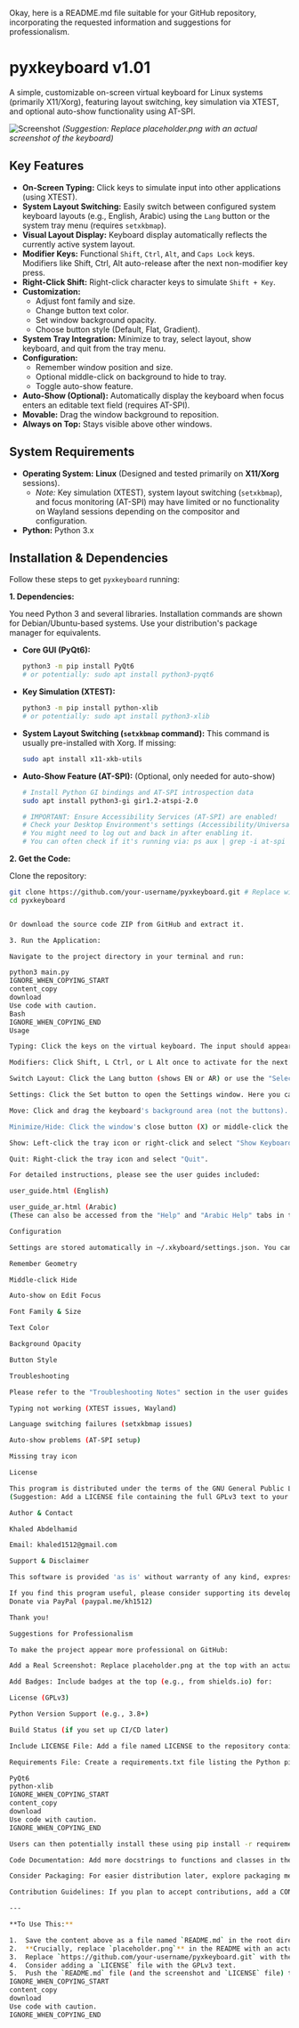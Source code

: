 Okay, here is a README.md file suitable for your GitHub repository, incorporating the requested information and suggestions for professionalism.

# pyxkeyboard v1.01

A simple, customizable on-screen virtual keyboard for Linux systems (primarily X11/Xorg), featuring layout switching, key simulation via XTEST, and optional auto-show functionality using AT-SPI.

![Screenshot](placeholder.png)
*(Suggestion: Replace placeholder.png with an actual screenshot of the keyboard)*

## Key Features

*   **On-Screen Typing:** Click keys to simulate input into other applications (using XTEST).
*   **System Layout Switching:** Easily switch between configured system keyboard layouts (e.g., English, Arabic) using the `Lang` button or the system tray menu (requires `setxkbmap`).
*   **Visual Layout Display:** Keyboard display automatically reflects the currently active system layout.
*   **Modifier Keys:** Functional `Shift`, `Ctrl`, `Alt`, and `Caps Lock` keys. Modifiers like Shift, Ctrl, Alt auto-release after the next non-modifier key press.
*   **Right-Click Shift:** Right-click character keys to simulate `Shift + Key`.
*   **Customization:**
    *   Adjust font family and size.
    *   Change button text color.
    *   Set window background opacity.
    *   Choose button style (Default, Flat, Gradient).
*   **System Tray Integration:** Minimize to tray, select layout, show keyboard, and quit from the tray menu.
*   **Configuration:**
    *   Remember window position and size.
    *   Optional middle-click on background to hide to tray.
    *   Toggle auto-show feature.
*   **Auto-Show (Optional):** Automatically display the keyboard when focus enters an editable text field (requires AT-SPI).
*   **Movable:** Drag the window background to reposition.
*   **Always on Top:** Stays visible above other windows.

## System Requirements

*   **Operating System:** **Linux** (Designed and tested primarily on **X11/Xorg** sessions).
    *   *Note:* Key simulation (XTEST), system layout switching (`setxkbmap`), and focus monitoring (AT-SPI) may have limited or no functionality on Wayland sessions depending on the compositor and configuration.
*   **Python:** Python 3.x

## Installation & Dependencies

Follow these steps to get `pyxkeyboard` running:

**1. Dependencies:**

You need Python 3 and several libraries. Installation commands are shown for Debian/Ubuntu-based systems. Use your distribution's package manager for equivalents.

*   **Core GUI (PyQt6):**
    ```bash
    python3 -m pip install PyQt6
    # or potentially: sudo apt install python3-pyqt6
    ```
*   **Key Simulation (XTEST):**
    ```bash
    python3 -m pip install python-xlib
    # or potentially: sudo apt install python3-xlib
    ```
*   **System Layout Switching (`setxkbmap` command):**
    This command is usually pre-installed with Xorg. If missing:
    ```bash
    sudo apt install x11-xkb-utils
    ```
*   **Auto-Show Feature (AT-SPI):** (Optional, only needed for auto-show)
    ```bash
    # Install Python GI bindings and AT-SPI introspection data
    sudo apt install python3-gi gir1.2-atspi-2.0

    # IMPORTANT: Ensure Accessibility Services (AT-SPI) are enabled!
    # Check your Desktop Environment's settings (Accessibility/Universal Access).
    # You might need to log out and back in after enabling it.
    # You can often check if it's running via: ps aux | grep -i at-spi
    ```

**2. Get the Code:**

Clone the repository:
```bash
git clone https://github.com/your-username/pyxkeyboard.git # Replace with your actual repo URL
cd pyxkeyboard


Or download the source code ZIP from GitHub and extract it.

3. Run the Application:

Navigate to the project directory in your terminal and run:

python3 main.py
IGNORE_WHEN_COPYING_START
content_copy
download
Use code with caution.
Bash
IGNORE_WHEN_COPYING_END
Usage

Typing: Click the keys on the virtual keyboard. The input should appear in the currently focused application window (if XTEST is working).

Modifiers: Click Shift, L Ctrl, or L Alt once to activate for the next key press. They will highlight and then deactivate automatically. Click Caps Lock to toggle it. Right-click a character key for a shifted version.

Switch Layout: Click the Lang button (shows EN or AR) or use the "Select Layout" option in the system tray menu.

Settings: Click the Set button to open the Settings window. Here you can configure appearance, behavior, and view help guides.

Move: Click and drag the keyboard's background area (not the buttons).

Minimize/Hide: Click the window's close button (X) or middle-click the background (if enabled in settings) to hide to the system tray.

Show: Left-click the tray icon or right-click and select "Show Keyboard".

Quit: Right-click the tray icon and select "Quit".

For detailed instructions, please see the user guides included:

user_guide.html (English)

user_guide_ar.html (Arabic)
(These can also be accessed from the "Help" and "Arabic Help" tabs in the Settings window)

Configuration

Settings are stored automatically in ~/.xkyboard/settings.json. You can configure most options through the Set button interface:

Remember Geometry

Middle-click Hide

Auto-show on Edit Focus

Font Family & Size

Text Color

Background Opacity

Button Style

Troubleshooting

Please refer to the "Troubleshooting Notes" section in the user guides (user_guide.html or user_guide_ar.html) for common issues and solutions, especially regarding:

Typing not working (XTEST issues, Wayland)

Language switching failures (setxkbmap issues)

Auto-show problems (AT-SPI setup)

Missing tray icon

License

This program is distributed under the terms of the GNU General Public License version 3 (GPLv3).
(Suggestion: Add a LICENSE file containing the full GPLv3 text to your repository).

Author & Contact

Khaled Abdelhamid

Email: khaled1512@gmail.com

Support & Disclaimer

This software is provided 'as is' without warranty of any kind, express or implied. Use at your own risk.

If you find this program useful, please consider supporting its development via PayPal:
Donate via PayPal (paypal.me/kh1512)

Thank you!

Suggestions for Professionalism

To make the project appear more professional on GitHub:

Add a Real Screenshot: Replace placeholder.png at the top with an actual, clear screenshot of the keyboard in action. A GIF showing features like layout switching or modifier highlighting would be even better.

Add Badges: Include badges at the top (e.g., from shields.io) for:

License (GPLv3)

Python Version Support (e.g., 3.8+)

Build Status (if you set up CI/CD later)

Include LICENSE File: Add a file named LICENSE to the repository containing the full text of the GPLv3 license.

Requirements File: Create a requirements.txt file listing the Python pip dependencies:

PyQt6
python-xlib
IGNORE_WHEN_COPYING_START
content_copy
download
Use code with caution.
IGNORE_WHEN_COPYING_END

Users can then potentially install these using pip install -r requirements.txt. Note that system dependencies (setxkbmap, python3-gi, at-spi) still need manual installation via the system package manager. Clarify this distinction.

Code Documentation: Add more docstrings to functions and classes in the Python code to explain what they do, their parameters, and what they return.

Consider Packaging: For easier distribution later, explore packaging methods like creating a .deb package, a Flatpak, or a Snap.

Contribution Guidelines: If you plan to accept contributions, add a CONTRIBUTING.md file outlining how others can help.

---

**To Use This:**

1.  Save the content above as a file named `README.md` in the root directory of your `pyxkeyboard` project.
2.  **Crucially, replace `placeholder.png`** in the README with an actual path to a screenshot file you add to the repository (e.g., `images/screenshot.png`). You might need to create an `images` folder.
3.  Replace `https://github.com/your-username/pyxkeyboard.git` with the correct URL after you create the repository on GitHub.
4.  Consider adding a `LICENSE` file with the GPLv3 text.
5.  Push the `README.md` file (and the screenshot and `LICENSE` file) to your GitHub repository.
IGNORE_WHEN_COPYING_START
content_copy
download
Use code with caution.
IGNORE_WHEN_COPYING_END